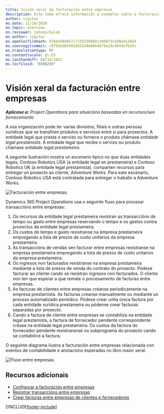 ```yaml
---
title: Visión xeral da facturación entre empresas
description: Este tema ofrece información e exemplos sobre a facturación entre empresas para proxectos.
author: sigitac
ms.date: 11/19/2020
ms.topic: overview
ms.reviewer: johnmichalak
ms.author: sigitac
ms.openlocfilehash: b7bb4384657c71552390bbc3d60f3c5d0e4136b4
ms.sourcegitcommit: c0792bd65d92db25e0e8864879a19c4b93efb10c
ms.translationtype: MT
ms.contentlocale: gl-ES
ms.lasthandoff: 04/14/2022
ms.locfileid: "8586250"
---
```

# <a name="intercompany-invoicing-overview"></a>Visión xeral da facturación entre empresas

_**Aplícase a:** Project Operations para situacións baseadas en recursos/sen fornecemento_

A súa organización pode ter varias divisións, filiais e outras persoas xurídicas que se transfiren produtos e servizos entre si para proxectos. A entidade legal que presta o servizo ou fornece o produto chámase *entidade legal prestamista*. A entidade legal que recibe o servizo ou produto chámase *entidade legal prestameira*.

A seguinte ilustración mostra un escenario típico no que dúas entidades legais, Contoso Robotics USA (a entidade legal en prestameira) e Contoso Robotics UK (a entidade legal prestamista), comparten recursos para entregar un proxecto ao cliente, Adventure Works. Para este escenario, Contoso Robotics USA está contratada para entregar o traballo a Adventure Works.

![Facturación entre empresas.](./media/IntercompanyScenario.png) 

Dynamics 365 Project Operations usa o seguinte fluxo para procesar transaccións entre empresas:

1. Os recursos da entidade legal prestameira rexistran as transaccións de tempo ou gasto entre empresas reservando o tempo e os gastos contra proxectos da entidade legal prestameira.
2. Os custos de tempo e gasto rexístranse na empresa prestameira empregando a lista de prezos de custo unitarios da empresa prestameira.
3. As transaccións de vendas sen facturar entre empresas rexístranse na empresa prestameira empregando a lista de prezos de custo unitarios da empresa prestameira.
4. Os ingresos non facturados rexístranse na empresa prestameira mediante a lista de prezos de venda do contrato do proxecto. Pódese facturar ao cliente cando se rexistran ingresos non facturados. O cliente non ten que esperar a que remate o procesamento de facturas entre empresas.
5. As facturas de clientes entre empresas créanse periodicamente na empresa prestamista. As facturas créanse manualmente ou mediante un proceso automatizado periódico. Pódese crear unha única factura por cada entidade xurídica prestameira ou pódense crear facturas separadas por proxecto.
6. Cando a factura de cliente entre empresas se contabiliza na entidade legal prestamista, a factura de fornecedor pendente correspondente créase na entidade legal prestameira. Os custos da factura do fornecedor pendente rexistraranse no subprograma do proxecto cando se contabilice a factura.

O seguinte diagrama ilustra a facturación entre empresas relacionada con eventos de contabilidade e anotacións esperadas no libro maior xeral.

![Fluxo entre empresas.](./media/IntercompanyFlow.png)

## <a name="additional-resources"></a>Recursos adicionais

- [Configurar a facturación entre empresas](configure-intercompany-invoicing.md)
- [Rexistrar transaccións entre empresas](create-intercompany-transactions.md)
- [Crear facturas entre empresas de clientes e fornecedores](create-intercompany-customer-vendor-invoices.md)


[!INCLUDE[footer-include](../includes/footer-banner.md)]